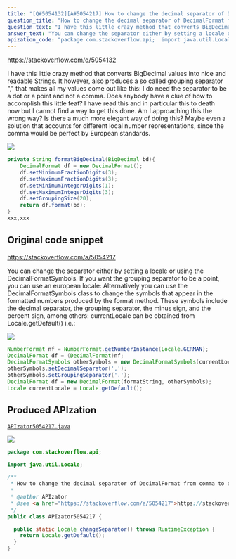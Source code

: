 ```yaml
---
title: "[Q#5054132][A#5054217] How to change the decimal separator of DecimalFormat from comma to dot/point?"
question_title: "How to change the decimal separator of DecimalFormat from comma to dot/point?"
question_text: "I have this little crazy method that converts BigDecimal values into nice and readable Strings. It however, also produces a so called grouping separator \",\" that makes all my values come out like this: I do need the separator to be a dot or a point and not a comma.  Does anybody have a clue of how to accomplish this little feat? I have read this and in particular this to death now but I cannot find a way to get this done. Am I approaching this the wrong way? Is there a much more elegant way of doing this? Maybe even a solution that accounts for different local number representations, since the comma would be perfect by European standards."
answer_text: "You can change the separator either by setting a locale or using the DecimalFormatSymbols. If you want the grouping separator to be a point, you can use an european locale: Alternatively you can use the DecimalFormatSymbols class to change the symbols that appear in the formatted numbers produced by the format method. These symbols include the decimal separator, the grouping separator, the minus sign, and the percent sign, among others: currentLocale can be obtained from Locale.getDefault() i.e.:"
apization_code: "package com.stackoverflow.api;  import java.util.Locale;  /**  * How to change the decimal separator of DecimalFormat from comma to dot/point?  *  * @author APIzator  * @see <a href=\"https://stackoverflow.com/a/5054217\">https://stackoverflow.com/a/5054217</a>  */ public class APIzator5054217 {    public static Locale changeSeparator() throws RuntimeException {     return Locale.getDefault();   } }"
---
```


https://stackoverflow.com/q/5054132

I have this little crazy method that converts BigDecimal values into nice and readable Strings.
It however, also produces a so called grouping separator &quot;,&quot; that makes all my values come out like this:
I do need the separator to be a dot or a point and not a comma. 
Does anybody have a clue of how to accomplish this little feat?
I have read this and in particular this to death now but I cannot find a way to get this done.
Am I approaching this the wrong way? Is there a much more elegant way of doing this? Maybe even a solution that accounts for different local number representations, since the comma would be perfect by European standards.


<div class="code-logo"><img src="/stackoverflow.png" /></div>

```java
private String formatBigDecimal(BigDecimal bd){
    DecimalFormat df = new DecimalFormat();
    df.setMinimumFractionDigits(3);
    df.setMaximumFractionDigits(3);
    df.setMinimumIntegerDigits(1);
    df.setMaximumIntegerDigits(3);
    df.setGroupingSize(20);
    return df.format(bd);
}
xxx,xxx
```


## Original code snippet

https://stackoverflow.com/a/5054217

You can change the separator either by setting a locale or using the DecimalFormatSymbols.
If you want the grouping separator to be a point, you can use an european locale:
Alternatively you can use the DecimalFormatSymbols class to change the symbols that appear in the formatted numbers produced by the format method. These symbols include the decimal separator, the grouping separator, the minus sign, and the percent sign, among others:
currentLocale can be obtained from Locale.getDefault() i.e.:

<div class="code-logo"><img src="/stackoverflow.png" /></div>

```java
NumberFormat nf = NumberFormat.getNumberInstance(Locale.GERMAN);
DecimalFormat df = (DecimalFormat)nf;
DecimalFormatSymbols otherSymbols = new DecimalFormatSymbols(currentLocale);
otherSymbols.setDecimalSeparator(',');
otherSymbols.setGroupingSeparator('.'); 
DecimalFormat df = new DecimalFormat(formatString, otherSymbols);
Locale currentLocale = Locale.getDefault();
```

## Produced APIzation

[`APIzator5054217.java`](https://github.com/pasqualesalza/apization-temp-data/raw/master/search/APIzator5054217.java)

<div class="code-logo"><img src="/apizator.png" /></div>

```java
package com.stackoverflow.api;

import java.util.Locale;

/**
 * How to change the decimal separator of DecimalFormat from comma to dot/point?
 *
 * @author APIzator
 * @see <a href="https://stackoverflow.com/a/5054217">https://stackoverflow.com/a/5054217</a>
 */
public class APIzator5054217 {

  public static Locale changeSeparator() throws RuntimeException {
    return Locale.getDefault();
  }
}

```